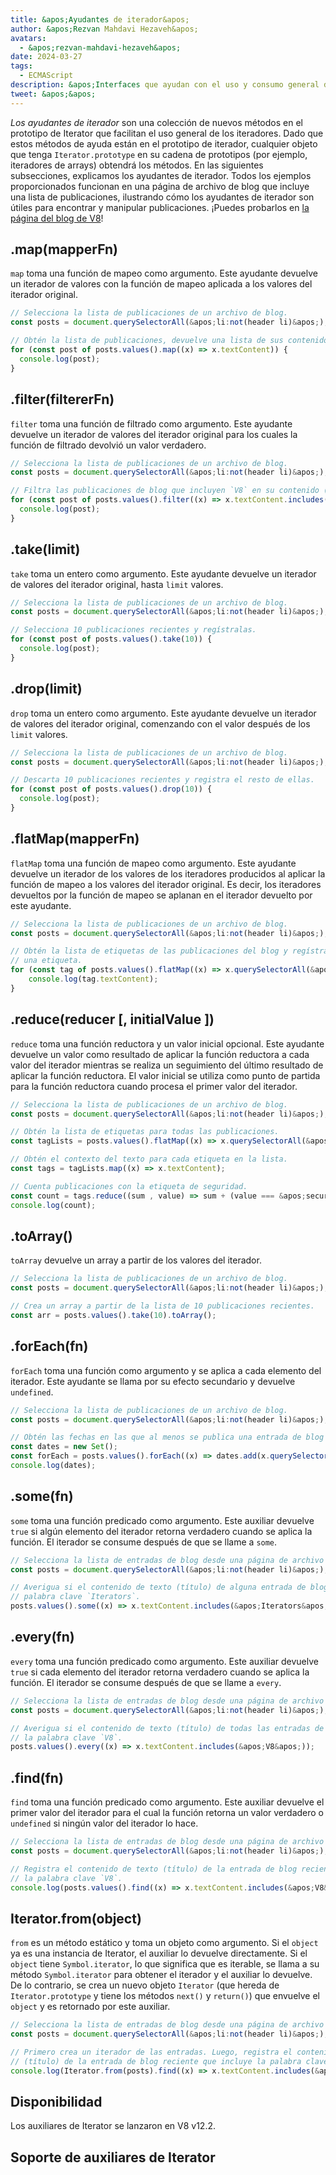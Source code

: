 ```yaml
---
title: &apos;Ayudantes de iterador&apos;
author: &apos;Rezvan Mahdavi Hezaveh&apos;
avatars:
  - &apos;rezvan-mahdavi-hezaveh&apos;
date: 2024-03-27
tags:
  - ECMAScript
description: &apos;Interfaces que ayudan con el uso y consumo general de iteradores.&apos;
tweet: &apos;&apos;
---
```


*Los ayudantes de iterador* son una colección de nuevos métodos en el prototipo de Iterator que facilitan el uso general de los iteradores. Dado que estos métodos de ayuda están en el prototipo de iterador, cualquier objeto que tenga `Iterator.prototype` en su cadena de prototipos (por ejemplo, iteradores de arrays) obtendrá los métodos. En las siguientes subsecciones, explicamos los ayudantes de iterador. Todos los ejemplos proporcionados funcionan en una página de archivo de blog que incluye una lista de publicaciones, ilustrando cómo los ayudantes de iterador son útiles para encontrar y manipular publicaciones. ¡Puedes probarlos en [la página del blog de V8](https://v8.dev/blog)!

<!--truncate-->

## .map(mapperFn)

`map` toma una función de mapeo como argumento. Este ayudante devuelve un iterador de valores con la función de mapeo aplicada a los valores del iterador original.

```javascript
// Selecciona la lista de publicaciones de un archivo de blog.
const posts = document.querySelectorAll(&apos;li:not(header li)&apos;);

// Obtén la lista de publicaciones, devuelve una lista de sus contenidos (títulos) y regístralas.
for (const post of posts.values().map((x) => x.textContent)) {
  console.log(post);
}
```

## .filter(filtererFn)

`filter` toma una función de filtrado como argumento. Este ayudante devuelve un iterador de valores del iterador original para los cuales la función de filtrado devolvió un valor verdadero.

```javascript
// Selecciona la lista de publicaciones de un archivo de blog.
const posts = document.querySelectorAll(&apos;li:not(header li)&apos;);

// Filtra las publicaciones de blog que incluyen `V8` en su contenido (títulos) y regístralas.
for (const post of posts.values().filter((x) => x.textContent.includes(&apos;V8&apos;))) {
  console.log(post);
} 
```

## .take(limit)

`take` toma un entero como argumento. Este ayudante devuelve un iterador de valores del iterador original, hasta `limit` valores.

```javascript
// Selecciona la lista de publicaciones de un archivo de blog.
const posts = document.querySelectorAll(&apos;li:not(header li)&apos;);

// Selecciona 10 publicaciones recientes y regístralas.
for (const post of posts.values().take(10)) {
  console.log(post);
}
```

## .drop(limit)

`drop` toma un entero como argumento. Este ayudante devuelve un iterador de valores del iterador original, comenzando con el valor después de los `limit` valores.

```javascript
// Selecciona la lista de publicaciones de un archivo de blog.
const posts = document.querySelectorAll(&apos;li:not(header li)&apos;);

// Descarta 10 publicaciones recientes y registra el resto de ellas.
for (const post of posts.values().drop(10)) {
  console.log(post);
}
```

## .flatMap(mapperFn)

`flatMap` toma una función de mapeo como argumento. Este ayudante devuelve un iterador de los valores de los iteradores producidos al aplicar la función de mapeo a los valores del iterador original. Es decir, los iteradores devueltos por la función de mapeo se aplanan en el iterador devuelto por este ayudante.

```javascript
// Selecciona la lista de publicaciones de un archivo de blog.
const posts = document.querySelectorAll(&apos;li:not(header li)&apos;);

// Obtén la lista de etiquetas de las publicaciones del blog y regístralas. Cada publicación puede tener más de
// una etiqueta.
for (const tag of posts.values().flatMap((x) => x.querySelectorAll(&apos;.tag&apos;).values())) {
    console.log(tag.textContent);
}
```

## .reduce(reducer [, initialValue ])

`reduce` toma una función reductora y un valor inicial opcional. Este ayudante devuelve un valor como resultado de aplicar la función reductora a cada valor del iterador mientras se realiza un seguimiento del último resultado de aplicar la función reductora. El valor inicial se utiliza como punto de partida para la función reductora cuando procesa el primer valor del iterador.

```javascript
// Selecciona la lista de publicaciones de un archivo de blog.
const posts = document.querySelectorAll(&apos;li:not(header li)&apos;);

// Obtén la lista de etiquetas para todas las publicaciones.
const tagLists = posts.values().flatMap((x) => x.querySelectorAll(&apos;.tag&apos;).values());

// Obtén el contexto del texto para cada etiqueta en la lista.
const tags = tagLists.map((x) => x.textContent);

// Cuenta publicaciones con la etiqueta de seguridad.
const count = tags.reduce((sum , value) => sum + (value === &apos;security&apos; ? 1 : 0), 0);
console.log(count);
```

## .toArray()

`toArray` devuelve un array a partir de los valores del iterador. 

```javascript
// Selecciona la lista de publicaciones de un archivo de blog.
const posts = document.querySelectorAll(&apos;li:not(header li)&apos;);

// Crea un array a partir de la lista de 10 publicaciones recientes.
const arr = posts.values().take(10).toArray();
```

## .forEach(fn)

`forEach` toma una función como argumento y se aplica a cada elemento del iterador. Este ayudante se llama por su efecto secundario y devuelve `undefined`.

```javascript
// Selecciona la lista de publicaciones de un archivo de blog.
const posts = document.querySelectorAll(&apos;li:not(header li)&apos;);

// Obtén las fechas en las que al menos se publica una entrada de blog y regístralas.
const dates = new Set();
const forEach = posts.values().forEach((x) => dates.add(x.querySelector(&apos;time&apos;)));
console.log(dates);
```

## .some(fn)

`some` toma una función predicado como argumento. Este auxiliar devuelve `true` si algún elemento del iterador retorna verdadero cuando se aplica la función. El iterador se consume después de que se llame a `some`.

```javascript
// Selecciona la lista de entradas de blog desde una página de archivo de blogs.
const posts = document.querySelectorAll(&apos;li:not(header li)&apos;);

// Averigua si el contenido de texto (título) de alguna entrada de blog incluye la
// palabra clave `Iterators`.
posts.values().some((x) => x.textContent.includes(&apos;Iterators&apos;));
```

## .every(fn)

`every` toma una función predicado como argumento. Este auxiliar devuelve `true` si cada elemento del iterador retorna verdadero cuando se aplica la función. El iterador se consume después de que se llame a `every`.

```javascript
// Selecciona la lista de entradas de blog desde una página de archivo de blogs.
const posts = document.querySelectorAll(&apos;li:not(header li)&apos;);

// Averigua si el contenido de texto (título) de todas las entradas de blog incluye
// la palabra clave `V8`.
posts.values().every((x) => x.textContent.includes(&apos;V8&apos;));
```

## .find(fn)

`find` toma una función predicado como argumento. Este auxiliar devuelve el primer valor del iterador para el cual la función retorna un valor verdadero o `undefined` si ningún valor del iterador lo hace.

```javascript
// Selecciona la lista de entradas de blog desde una página de archivo de blogs.
const posts = document.querySelectorAll(&apos;li:not(header li)&apos;);

// Registra el contenido de texto (título) de la entrada de blog reciente que incluye
// la palabra clave `V8`.
console.log(posts.values().find((x) => x.textContent.includes(&apos;V8&apos;)).textContent);
```

## Iterator.from(object)

`from` es un método estático y toma un objeto como argumento. Si el `object` ya es una instancia de Iterator, el auxiliar lo devuelve directamente. Si el `object` tiene `Symbol.iterator`, lo que significa que es iterable, se llama a su método `Symbol.iterator` para obtener el iterador y el auxiliar lo devuelve. De lo contrario, se crea un nuevo objeto `Iterator` (que hereda de `Iterator.prototype` y tiene los métodos `next()` y `return()`) que envuelve el `object` y es retornado por este auxiliar.

```javascript
// Selecciona la lista de entradas de blog desde una página de archivo de blogs.
const posts = document.querySelectorAll(&apos;li:not(header li)&apos;);

// Primero crea un iterador de las entradas. Luego, registra el contenido de texto
// (título) de la entrada de blog reciente que incluye la palabra clave `V8`.
console.log(Iterator.from(posts).find((x) => x.textContent.includes(&apos;V8&apos;)).textContent);
```

## Disponibilidad

Los auxiliares de Iterator se lanzaron en V8 v12.2.

## Soporte de auxiliares de Iterator

<feature-support chrome="122 https://chromestatus.com/feature/5102502917177344"
                 firefox="no https://bugzilla.mozilla.org/show_bug.cgi?id=1568906"
                 safari="no https://bugs.webkit.org/show_bug.cgi?id=248650" 
                 nodejs="no"
                 babel="yes https://github.com/zloirock/core-js#iterator-helpers"></feature-support>
